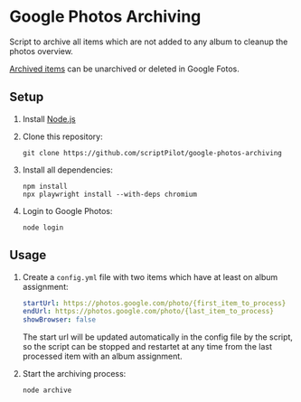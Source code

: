 # Google Photos Archiving

Script to archive all items which are not added to any album to cleanup the photos overview.

[Archived items](https://photos.google.com/archive) can be unarchived or deleted in Google Fotos.

## Setup

1. Install [Node.js](https://nodejs.org/)

2. Clone this repository:

   ```
   git clone https://github.com/scriptPilot/google-photos-archiving
   ```

3. Install all dependencies:

   ```
   npm install
   npx playwright install --with-deps chromium
   ```

4. Login to Google Photos:

   ```
   node login
   ```

## Usage

1. Create a `config.yml` file with two items which have at least on album assignment:

   ```yml
   startUrl: https://photos.google.com/photo/{first_item_to_process}
   endUrl: https://photos.google.com/photo/{last_item_to_process}
   showBrowser: false
   ```

   The start url will be updated automatically in the config file by the script, so the script can be stopped and restartet at any time from the last processed item with an album assignment.

2. Start the archiving process:

   ```
   node archive
   ```
